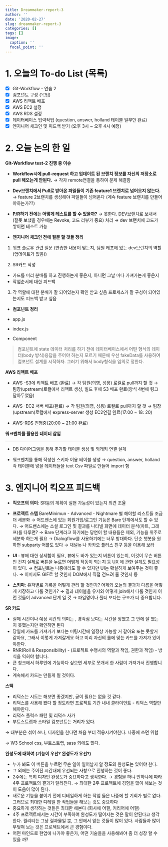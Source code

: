 ```yaml
---
title: Dreammaker-report-3
author: ''
date: '2020-02-27'
slug: dreammaker-report-3
categories: []
tags: []
image:
  caption: ''
  focal_point: ''
---
```




# 1. 오늘의 To-do List (목록)

- [x]  Git-Workflow - 연습 2
- [x]  컴포넌트 구성 (목업)
- [x]  AWS 리액트 배포
- [x]  AWS EC2 설정
- [x]  AWS RDS 설정
- [x]  데이터베이스 입력작업 (question, answer, holland 테이블 일부만 완료)
- [x]  엔지니어 체크인 및 피드백 받기 (오후 3시 ~ 오후 4시 예정)

# 2. 오늘 논의 한 일

**GIt-Workflow test-2 진행 중 이슈**

- **Workflow시에 pull-request 하고 업데이트 된 브랜치 정보를 자신의 저장소로 pull 해오는게 안된다.** 
→ 각자 remote연결을 통하여 문제 해결함
- **Dev브랜치에서 Pull로 받아온 파일들이  기존 feature1 브랜치로 넘어오지 않는다.**
→ feature 2브랜치를 생성해야 파일들이 넘어온다 (계속  feature 브랜치를 만들어야하는가??)
- **P/R하기 전에는 어떻게 테스트를 할 수 있을까?**
→ 못한다.  DEV브랜치로 보내서 (잘못 보냈을 경우에는 Revoke,  코드 리뷰가 중요) 처리
→ dev 브랜치에 코드가 쌓이면 테스트 가능

- **엔지니어 체크인 전에 질문 할 것들 정리**

1) 워크 플로우 관련 질문 (연습한 내용이 맞는지, 팀원 레포에 있는 dev브런치의 역할(업데이트가 없음))

2) SR카드 작성
- 카드를 미리 분배를 하고 진행하는게 좋은지, 아니면 그날 마다 가져가는게 좋은지
- 작업순서에 대한 피드백

3) 각 역할에 대한 분배가 잘 되어있는지 확인 받고 싶음 프로세스가 잘 구성이 되어있는지도 피드백 받고 싶음

- **컴포넌트 정리**

- app.js

- index.js

- Component

> 컴포넌트에 state 데이터 처리를 하기 전에 데이터베이스에서 어떤 형식의 데이터(body 방식)응답을 주어야 하는지 모르기 때문에  우선 fakeData를 사용하여 컴포넌트 설계를 시작하자. 그러기 위해서 body형식을 임의로 정한다.

**AWS 리액트 배포** 

- AWS -S3에 리액트 배포 (완료)  →  각 팀원(의영, 성용) 로컬로 pull까지 할 것 
→ 팀장(upstream)로컬에서 리액트 생성, 빌드 후에 S3 배포 완료(양식 4번에 링크 달아두었음)

- AWS -EC2 서버 배포(완료)    →    각 팀원(의영, 성용) 로컬로 pull까지 할 것
→ 팀장(upstream)로컬에서 express-server 생성     EC2연결 완료(17:00 ~ 18: 20)

- AWS-RDS 진행중(20:00 ~ 21:00 완료)

 **워크벤치를 활용한 데이터 삽입** 

 ****

- DB 다이어그램을 통해 추가할 테이블 생성 및 외래키 연결 설계

- 워크벤치를 통해 작성한 스키마 이용 테이블 생성 
→   question,  answer, holland 각 테이블에  넣을 데이터들을 text Csv 파일로 만들어 import 함

# 3. 엔지니어 킥오프 피드백

- **킥오프의 의미**:   SR등의 계획이 실현 가능성이 있는지 의견 조율

- **프로젝트 스텝**
BareMinimun - Advanced - Nightmare 별  해야할 리스트들 조금 더 세분화 
→  어드밴스에 있는 회원가입/로그인 기능은  Bare 단계에서도 할 수 있다.
→  어드밴스에는 소셜 로그인 및 결과를 나타낼 화면에 데이터 분석(차트, 그래프)를 다루면?
→   Bare 단계라고 하기에는 당연이 할 내용들은 제외, 기능을 위주로 세분화 하는게 필요
→   Dialogflow를 사용하기에는 너무 방대하다.  단순 챗봇을 원하면 subparty 어플도 있다
→  채널io 나 카카오 플러스 친구 등을 이용해 보라

- **UI** :  뷰에 대한 상세함이 필요,  뷰에도 바가 있는지 버튼이 있는지, 이것이 무슨 버튼인 건지 
         실제로 버튼을 누르면 어떻게 작동이 되는지 등 UX 에 관한 설계도 필요성이 있다.
→  컴포넌트는 나중에라도 할 수 있지만  UI는 확실하게 보여주는 것이 좋다.
→  이미지도 GIF로 할 것인지 DOM에서 직접 건드려 줄 것인지 등
- **스키마**:  유저별로 기록을 어떻게 관리 할 것인가? 어제와 오늘의 결과가 다름을 어떻게 저장하고 다룰 것인가?
→  결과 테이블을 유저와 어떻게 join해서 다룰 것인지 이런 것들이 advanced 단계 일 것
→  파일명이나 폴더 보다는 구조가 더 중요합니다.

**SR 카드** 

- 실제 시간이나 예상 시간의 의미는 ,  경각심 보다는 시간을 정했고  그 안에 잘 했는지 못했는지만 확인하면 된다
- 당일에 카드를 가져가기 보다는 미팅시간에 일정상 가능할 거 같아요 또는 못할거 같아요, 
 그래서 이렇게 가져갈게요 하고 미리 자신의 롤에 맞는 카드를 가져가 있어야한다.
- RNR(Roll & Responsibility) - (프로젝트 수행시의 역할과 책임, 권한과 책임) - 방식을 익혀야 합니다.
- 큰 청크에서 하루안에 가능하다 싶으면 세부로 쪼개서 한 사람이 가져가서 진행합니다.
- 계속해서 카드는 만들게 될 것이다.

**스택**

- 리덕스는 시도는 해보면 좋겠지만, 굳이 필요는 없을 것 같다.
- 리덕스를 사용해 봤다 할 정도라면 프로젝트 기간 내내  클라이언트 - 리덕스 역할만 해야한다.
- 리덕스 플럭스 패턴 및 리덕스 사가
- 부트스트랩과 스타일 컴포넌트는 거리가 있다.

→ 대부분은 섞어 쓰나,  디자인을 한다면 처음 부터 적용시켜야한다. 나중에 쓰면 위험

→  W3 School css,  부트스트랩, sass 외에도 많다.

**완성도에 대하여 (기능이 우선? 완성도가 우선?)**

- 누가 봐도 이 버튼을 누르면 무슨 일이 일어날지 알 정도의 완성도는 있어야 한다.
- 그 외에는 주어진 시간내에 우선되는 사항으로 진행하는 것이 좋다.
- 2주에는 특히 디자인 완성도가 중요하다고 생각한다. 
→ 경험을 하냐 안하냐에 따라 4주 프로젝트의 결과가 달라진다.
→ 최대한 2주 프로젝트에 경험을 많이 해보는 것이 도움이 많이 된다.
- 새로운 기능을 붙이기 전에 디테일하게 하는 작업 들은 나중에 할 기회가 별로 없다.
그러므로 최대한 디테일 한 작업들을 해보는 것도 중요하다
- 중요하게 생각하는 것들은 최대한 해본다 (회사에 어필, 커리어에 어필)
- 4주 프로젝트에서는 시간이 부족하여 완성도가 떨어지는 것은 말이 안된다고 생각한다.
퀄리티는 그냥 결과물일 뿐, 그 안에서 얻는 것들이 많이 있다.
사람들과 많이 부딪혀 보는 것은 프로젝트에서 큰 경험이다.
- 어떤 마인드로 현업에 나가야 좋은가, 어떤 기술들을 사용해봐야 좀 더 성장 할 수 있을 까?
